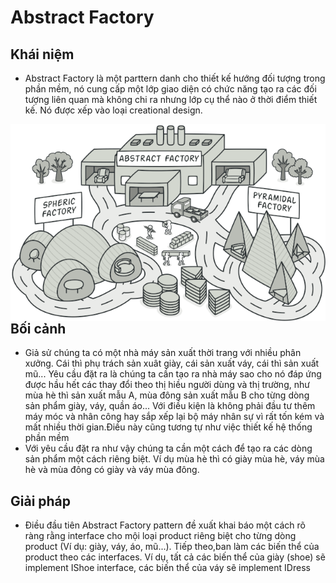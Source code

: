 # Abstract Factory 
## Khái niệm
- Abstract Factory là một parttern danh cho thiết kế hướng đối tượng trong phần mềm, nó cung cấp một lớp giao diện có chức năng tạo ra các đối tượng liên quan mà không chi ra nhưng lớp cụ thể nào ở thời điểm thiết kế. Nó được xếp vào loại creational design.

<img src="https://github.com/nguyenduchanh/books/blob/master/Images/abstract-factory-en.png?raw=true"
     alt="Markdown Monster icon"
     style="float: left; margin-right: 10px;" />
## Bối cảnh
- Giả sử chúng ta có một nhà máy sản xuất thời trang với nhiều phân xưởng. Cái thì phụ trách sản xuât giày, cái sản xuất váy, cái thì sản xuất mũ... Yêu cầu đặt ra là chúng ta cần tạo ra nhà máy sao cho nó đáp ứng được hầu hết các thay đổi theo thị hiều người dùng và thị trường, như mùa hè thì sản xuất mẫu A, mùa đông sản xuất mẫu B cho từng dòng sản phẩm giày, váy, quần áo... Với điều kiện là không phải đầu tư thêm máy móc và nhân công hay sắp xếp lại bộ máy nhân sự vì rất tốn kém và mất nhiều thời gian.Điều này cũng tương tự như việc thiết kế hệ thống phần mềm
- Với yêu cầu đặt ra như vậy chúng ta cần một cách để tạo ra các dòng sản phẩm một cách riêng biệt.
Ví dụ mùa hè thì có giày mùa hè, váy mùa hè và mùa đông có giày và váy mùa đông.
## Giải pháp
- Điều đầu tiên Abstract Factory pattern đề xuất khai báo một cách rõ ràng rằng interface cho mội loại product riêng biệt cho từng dòng product (Ví dụ: giày, váy, áo, mũ...). Tiếp theo,ban làm các biến thể của product theo các interfaces.
Ví dụ, tất cả các biến thể của giày (shoe) sẽ implement IShoe interface, các biến thể của váy sẽ implement IDress